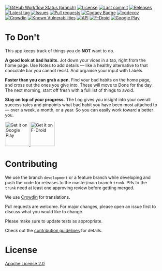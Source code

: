 [![GitHub Workflow Status (branch)](https://img.shields.io/github/workflow/status/Crazy-Marvin/ToDont/CI/development)](https://github.com/Crazy-Marvin/ToDont/actions)
[![License](https://img.shields.io/github/license/Crazy-Marvin/ToDont.svg)](https://github.com/Crazy-Marvin/ToDont/blob/development/LICENSE)
[![Last commit](https://img.shields.io/github/last-commit/Crazy-Marvin/ToDont.svg?style=flat)](https://github.com/Crazy-Marvin/ToDont/commits)
[![Releases](https://img.shields.io/github/downloads/Crazy-Marvin/ToDont/total.svg?style=flat)](https://github.com/Crazy-Marvin/ToDont/releases)
[![Latest tag](https://img.shields.io/github/tag/Crazy-Marvin/ToDont.svg?style=flat)](https://github.com/Crazy-Marvin/ToDont/tags)
[![Issues](https://img.shields.io/github/issues/Crazy-Marvin/ToDont.svg?style=flat)](https://github.com/Crazy-Marvin/ToDont/issues)
[![Pull requests](https://img.shields.io/github/issues-pr/Crazy-Marvin/ToDont.svg?style=flat)](https://github.com/Crazy-Marvin/ToDont/pulls)
[![Codacy Badge](https://app.codacy.com/project/badge/Grade/7dadc506c2df42a38c2ef733948f9492)](https://www.codacy.com/gh/Crazy-Marvin/ToDont/dashboard?utm_source=github.com&amp;utm_medium=referral&amp;utm_content=Crazy-Marvin/ToDont&amp;utm_campaign=Badge_Grade)
[![codecov](https://codecov.io/gh/Crazy-Marvin/ToDont/branch/master/graph/badge.svg)](https://codecov.io/gh/Crazy-Marvin/ToDont)
[![Crowdin](https://badges.crowdin.net/ToDont/localized.svg)](https://crowdin.com/project/ToDont)
[![Known Vulnerabilities](https://snyk.io/test/github/Crazy-Marvin/ToDont/badge.svg?targetFile=app%2Fbuild.gradle)](https://snyk.io/test/github/Crazy-Marvin/ToDont?targetFile=app%2Fbuild.gradle)
[![API](https://img.shields.io/badge/API-19%2B-brightgreen.svg?style=flat)](https://android-arsenal.com/api?level=19)
[![F-Droid](https://img.shields.io/f-droid/v/rocks.poopjournal.todont.svg)](https://f-droid.org/en/packages/rocks.poopjournal.todont/)
[![Google Play](https://badgen.net/badge/icon/googleplay?icon=googleplay&label)](https://play.google.com/store/apps/details?id=rocks.poopjournal.todont)

# To Don't

This app keeps track of things you do __NOT__ want to do.

<b>A good look at bad habits.</b> Jot down your vices in a tap, right from the home page. Use Notes to add details — like a healthy alternative to that chocolate bar you cannot resist. And organise your input with Labels.

<b>Faster than you can grab a pen.</b> Find your bad habits on the home page, and cross out the ones you give into. These will move to Done for the day. The next morning, start off fresh with a full list of things to avoid.

<b>Stay on top of your progress.</b> The Log gives you insight into your overall success rates and pinpoints what bad habit you have been most attached to — over a week, a month, or a year. So you can easily work toward a better you.

<a href="https://play.google.com/store/apps/details?id=rocks.poopjournal.todont">
    <img alt="Get it on Google Play"
        height="80"
        src="https://user-images.githubusercontent.com/15004217/36810046-fa306856-1cc9-11e8-808e-6eb8a81783c7.png" />
        </a>  
<a href="https://f-droid.org/packages/rocks.poopjournal.todont/">
    <img alt="Get it on F-Droid"
        height="80"
        src="https://user-images.githubusercontent.com/15004217/36919296-19b8524e-1e5d-11e8-8962-48463b1cec8a.png" />
        </a>

# Contributing

We use the branch ```development``` or a feature branch while developing and push the code for releases to the master/main branch ```trunk```. PRs to the ```trunk``` need at least one approving review before getting merged.

We use [Crowdin](https://crowdin.com/project/todont) for translations.

Pull requests are welcome. For major changes, please open an issue first to discuss what you would like to change.

Please make sure to update tests as appropriate.

Check out the [contribution guidelines](https://github.com/Crazy-Marvin/ToDont/blob/trunk/.github/CONTRIBUTING.md) for details.

# License

[Apache License 2.0](https://www.apache.org/licenses/LICENSE-2.0)
